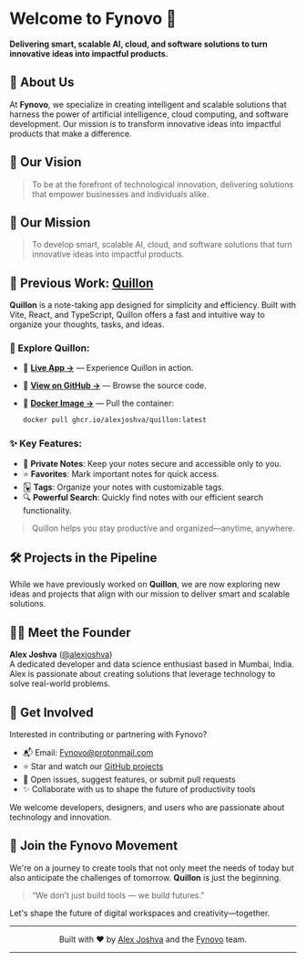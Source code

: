 # Welcome to **Fynovo** 🚀  
**Delivering smart, scalable AI, cloud, and software solutions to turn innovative ideas into impactful products.**

## 👋 About Us

At **Fynovo**, we specialize in creating intelligent and scalable solutions that harness the power of artificial intelligence, cloud computing, and software development. Our mission is to transform innovative ideas into impactful products that make a difference.

## 🌟 Our Vision

> To be at the forefront of technological innovation, delivering solutions that empower businesses and individuals alike.

## 🎯 Our Mission

> To develop smart, scalable AI, cloud, and software solutions that turn innovative ideas into impactful products.

## 🚀 Previous Work: [**Quillon**](https://github.com/alexjoshva/Quillon)

**Quillon** is a note-taking app designed for simplicity and efficiency. Built with Vite, React, and TypeScript, Quillon offers a fast and intuitive way to organize your thoughts, tasks, and ideas.

### 🔗 Explore Quillon:

- 🔗 **[Live App →](https://quillon.netlify.app/)** — Experience Quillon in action.  
- 📄 **[View on GitHub →](https://github.com/alexjoshva/Quillon)** — Browse the source code.  
- 🐳 **[Docker Image →](https://ghcr.io/alexjoshva/quillon:latest)** — Pull the container:
  
  ```bash
  docker pull ghcr.io/alexjoshva/quillon:latest
  ```

### ✨ Key Features:

- 📝 **Private Notes**: Keep your notes secure and accessible only to you.  
- ⭐ **Favorites**: Mark important notes for quick access.  
- 🂵 **Tags**: Organize your notes with customizable tags.  
- 🔍 **Powerful Search**: Quickly find notes with our efficient search functionality.

> Quillon helps you stay productive and organized—anytime, anywhere.

## 🛠️ Projects in the Pipeline

While we have previously worked on **Quillon**, we are now exploring new ideas and projects that align with our mission to deliver smart and scalable solutions.

## 🧑‍💻 Meet the Founder

**Alex Joshva** ([@alexjoshva](https://github.com/alexjoshva))  
A dedicated developer and data science enthusiast based in Mumbai, India. Alex is passionate about creating solutions that leverage technology to solve real-world problems.

## 🤝 Get Involved

Interested in contributing or partnering with Fynovo?

- 📬 Email: [Fynovo@protonmail.com](mailto:Fynovo@protonmail.com)  
- ⭐ Star and watch our [GitHub projects](https://github.com/Fynovo)  
- 🧠 Open issues, suggest features, or submit pull requests  
- ✨ Collaborate with us to shape the future of productivity tools

We welcome developers, designers, and users who are passionate about technology and innovation.

## 📌 Join the Fynovo Movement

We're on a journey to create tools that not only meet the needs of today but also anticipate the challenges of tomorrow. **Quillon** is just the beginning.

> “We don’t just build tools — we build futures.”

Let's shape the future of digital workspaces and creativity—together.

---
<p align="center">
  Built with ❤️ by <a href="https://github.com/alexjoshva">Alex Joshva</a> and the <a href="https://github.com/Fynovo">Fynovo</a> team.
</p>

---

